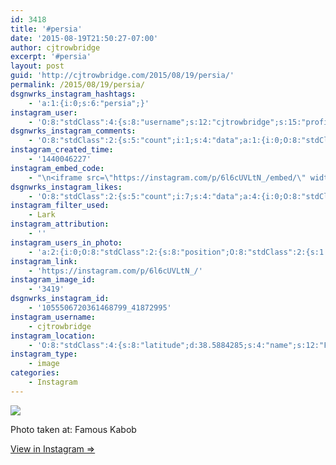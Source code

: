 ```yaml
---
id: 3418
title: '#persia'
date: '2015-08-19T21:50:27-07:00'
author: cjtrowbridge
excerpt: '#persia'
layout: post
guid: 'http://cjtrowbridge.com/2015/08/19/persia/'
permalink: /2015/08/19/persia/
dsgnwrks_instagram_hashtags:
    - 'a:1:{i:0;s:6:"persia";}'
instagram_user:
    - 'O:8:"stdClass":4:{s:8:"username";s:12:"cjtrowbridge";s:15:"profile_picture";s:107:"https://igcdn-photos-g-a.akamaihd.net/hphotos-ak-xap1/t51.2885-19/11205819_940973412608942_1083705953_a.jpg";s:2:"id";s:8:"41872995";s:9:"full_name";s:13:"CJ Trowbridge";}'
dsgnwrks_instagram_comments:
    - 'O:8:"stdClass":2:{s:5:"count";i:1;s:4:"data";a:1:{i:0;O:8:"stdClass":4:{s:12:"created_time";s:10:"1440047588";s:4:"text";s:10:"Rickyyyyyy";s:4:"from";O:8:"stdClass":4:{s:8:"username";s:12:"king.cody916";s:15:"profile_picture";s:115:"https://igcdn-photos-a-a.akamaihd.net/hphotos-ak-xaf1/t51.2885-19/s150x150/11296917_549540741865976_560790711_a.jpg";s:2:"id";s:10:"2121534851";s:9:"full_name";s:7:"Cody V.";}s:2:"id";s:19:"1055518136569090142";}}}'
instagram_created_time:
    - '1440046227'
instagram_embed_code:
    - "\n<iframe src=\"https://instagram.com/p/6l6cUVLtN_/embed/\" width=\"612\" height=\"710\" frameborder=\"0\" scrolling=\"no\" allowtransparency=\"true\"></iframe>\n"
dsgnwrks_instagram_likes:
    - 'O:8:"stdClass":2:{s:5:"count";i:7;s:4:"data";a:4:{i:0;O:8:"stdClass":4:{s:8:"username";s:12:"cjtrowbridge";s:15:"profile_picture";s:107:"https://igcdn-photos-g-a.akamaihd.net/hphotos-ak-xap1/t51.2885-19/11205819_940973412608942_1083705953_a.jpg";s:2:"id";s:8:"41872995";s:9:"full_name";s:13:"CJ Trowbridge";}i:1;O:8:"stdClass":4:{s:8:"username";s:13:"radical_jacob";s:15:"profile_picture";s:106:"https://igcdn-photos-b-a.akamaihd.net/hphotos-ak-xaf1/t51.2885-19/11428215_947268602007329_175620437_a.jpg";s:2:"id";s:8:"19523293";s:9:"full_name";s:12:"Jake Cabrera";}i:2;O:8:"stdClass":4:{s:8:"username";s:8:"dizzleme";s:15:"profile_picture";s:108:"https://igcdn-photos-e-a.akamaihd.net/hphotos-ak-xaf1/t51.2885-19/11875407_1660790977469484_1678774630_a.jpg";s:2:"id";s:8:"12340414";s:9:"full_name";s:4:"Tony";}i:3;O:8:"stdClass":4:{s:8:"username";s:9:"jaybrown_";s:15:"profile_picture";s:117:"https://igcdn-photos-e-a.akamaihd.net/hphotos-ak-xaf1/t51.2885-19/s150x150/11334480_1461588140828628_1915128338_a.jpg";s:2:"id";s:9:"193764743";s:9:"full_name";s:10:"Jake Brown";}}}'
instagram_filter_used:
    - Lark
instagram_attribution:
    - ''
instagram_users_in_photo:
    - 'a:2:{i:0;O:8:"stdClass":2:{s:8:"position";O:8:"stdClass":2:{s:1:"y";d:0.3236111;s:1:"x";d:0.18333334;}s:4:"user";O:8:"stdClass":4:{s:8:"username";s:13:"maxxenriqueee";s:15:"profile_picture";s:105:"https://igcdn-photos-c-a.akamaihd.net/hphotos-ak-xaf1/t51.2885-19/11820562_980501008661594_41513219_a.jpg";s:2:"id";s:9:"359315513";s:9:"full_name";s:5:"ricky";}}i:1;O:8:"stdClass":2:{s:8:"position";O:8:"stdClass":2:{s:1:"y";d:0.22777778;s:1:"x";d:0.93125;}s:4:"user";O:8:"stdClass":4:{s:8:"username";s:9:"jaybrown_";s:15:"profile_picture";s:117:"https://igcdn-photos-e-a.akamaihd.net/hphotos-ak-xaf1/t51.2885-19/s150x150/11334480_1461588140828628_1915128338_a.jpg";s:2:"id";s:9:"193764743";s:9:"full_name";s:10:"Jake Brown";}}}'
instagram_link:
    - 'https://instagram.com/p/6l6cUVLtN_/'
instagram_image_id:
    - '3419'
dsgnwrks_instagram_id:
    - '1055506720361468799_41872995'
instagram_username:
    - cjtrowbridge
instagram_location:
    - 'O:8:"stdClass":4:{s:8:"latitude";d:38.5884285;s:4:"name";s:12:"Famous Kabob";s:9:"longitude";d:-121.4010468;s:2:"id";i:8987272;}'
instagram_type:
    - image
categories:
    - Instagram
---
```


[![](http://blog.cjtrowbridge.com/wp-content/uploads/2015/08/11925790_455268281319946_1769680791_n.jpg)](https://instagram.com/p/6l6cUVLtN_/)

Photo taken at: Famous Kabob

[View in Instagram ⇒](https://instagram.com/p/6l6cUVLtN_/)